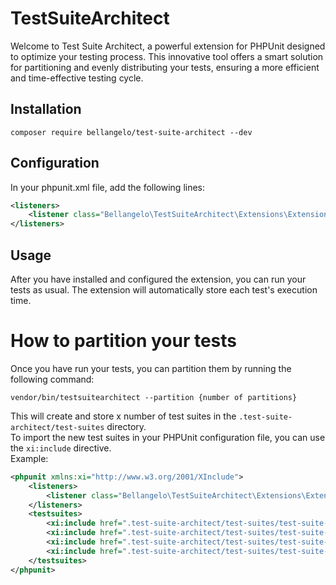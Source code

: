 # TestSuiteArchitect
Welcome to Test Suite Architect, a powerful extension for PHPUnit designed to optimize your testing process. This innovative tool offers a smart solution for partitioning and evenly distributing your tests, ensuring a more efficient and time-effective testing cycle.

## Installation
```
composer require bellangelo/test-suite-architect --dev
```

## Configuration
In your phpunit.xml file, add the following lines:
```xml
<listeners>
    <listener class="Bellangelo\TestSuiteArchitect\Extensions\ExtensionV9" />
</listeners>
```

## Usage
After you have installed and configured the extension,
you can run your tests as usual. The extension will automatically
store each test's execution time.

# How to partition your tests
Once you have run your tests, you can partition them by running the following command:
```
vendor/bin/testsuitearchitect --partition {number of partitions}
```
This will create and store x number of test suites in the `.test-suite-architect/test-suites` directory.\
To import the new test suites in your PHPUnit configuration file, you can use the `xi:include` directive.\
Example:
```xml
<phpunit xmlns:xi="http://www.w3.org/2001/XInclude">
    <listeners>
        <listener class="Bellangelo\TestSuiteArchitect\Extensions\ExtensionV9" />
    </listeners>
    <testsuites>
        <xi:include href=".test-suite-architect/test-suites/test-suite-1.xml" />
        <xi:include href=".test-suite-architect/test-suites/test-suite-2.xml" />
        <xi:include href=".test-suite-architect/test-suites/test-suite-3.xml" />
        <xi:include href=".test-suite-architect/test-suites/test-suite-4.xml" />
    </testsuites>
</phpunit>
```